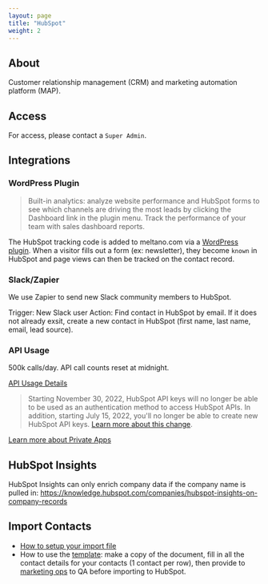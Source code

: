 ```yaml
---
layout: page
title: "HubSpot"
weight: 2
---
```


## About

Customer relationship management (CRM) and marketing automation platform (MAP).

## Access

For access, please contact a `Super Admin`. 

## Integrations

### WordPress Plugin

>Built-in analytics: analyze website performance and HubSpot forms to see which channels are driving the most leads by clicking the Dashboard link in the plugin menu. Track the performance of your team with sales dashboard reports.

The HubSpot tracking code is added to meltano.com via a [WordPress plugin](https://knowledge.hubspot.com/integrations/install-the-hubspot-wordpress-plugin). When a visitor fills out a form (ex: newsletter), they become `known` in HubSpot and page views can then be tracked on the contact record.

### Slack/Zapier

We use Zapier to send new Slack community members to HubSpot. 

Trigger: New Slack user
Action: Find contact in HubSpot by email. If it does not already exsit, create a new contact in HubSpot (first name, last name, email, lead source). 

### API Usage

500k calls/day. API call counts reset at midnight. 

[API Usage Details](https://developers.hubspot.com/docs/api/usage-details)

> Starting November 30, 2022, HubSpot API keys will no longer be able to be used as an authentication method to access HubSpot APIs. In addition, starting July 15, 2022, you'll no longer be able to create new HubSpot API keys. [Learn more about this change](https://developers.hubspot.com/changelog/upcoming-api-key-sunset).

[Learn more about Private Apps](https://developers.hubspot.com/docs/api/private-apps)

## HubSpot Insights

HubSpot Insights can only enrich company data if the company name is pulled in: https://knowledge.hubspot.com/companies/hubspot-insights-on-company-records

## Import Contacts

- [How to setup your import file](https://knowledge.hubspot.com/crm-setup/set-up-your-import-file)
- How to use the [template](https://docs.google.com/spreadsheets/d/1IocXCt_ltEnBr5k51vmYehkiX9eenEDkE9DKKFs8hX0/edit#gid=0): make a copy of the document, fill in all the contact details for your contacts (1 contact per row), then provide to [marketing ops](https://handbook.meltano.com/marketing/marketing-ops/) to QA before importing to HubSpot.
